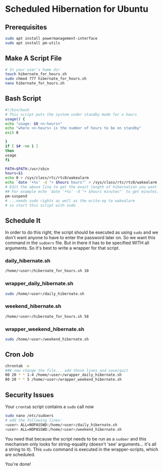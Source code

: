 # Scheduled Hibernation for Ubuntu

## Prerequisites

```bash
sudo apt install powermanagement-interface
sudo apt install pm-utils
```

## Make A Script File

```bash
# In your user's home dir
touch hibernate_for_hours.sh
sudo chmod 777 hibernate_for_hours.sh
nano hibernate_for_hours.sh
```

## Bash Script

```bash
#!/bin/bash
# This script puts the system under standby mode for x hours
usage() {
echo "usage: $0 <n-hours>"
echo "where <n-hours> is the number of hours to be on standby"
exit 0

}
if [ $# -ne 1 ]
then
usage
fi

PATH=$PATH:/usr/sbin
hours=$1
echo 0 > /sys/class/rtc/rtc0/wakealarm
echo `date '+%s' -d "+ $hours hours"` > /sys/class/rtc/rtc0/wakealarm
# Edit the above line to get the exact length of hibernation you want
## For example echo `date '+%s' -d "+ $hours minutes"` to get minutes.
pm-suspend
# ...needs sudo rights as well as the write-op to wakealarm
# so start this script with sudo
```

## Schedule It

In order to do this right, the script should be executed as using `sudo` and we don't want anyone to have to enter the password later on. So we want this command in the `sudoers` file. But in there it has to be specified WITH all arguments. So it's best to write a wrapper for that script.

### daily_hibernate.sh

```bash
/home/<user>/hibernate_for_hours.sh 10
```

### wrapper_daily_hibernate.sh

```bash
sudo /home/<user>/daily_hibernate.sh
```

### weekend_hibernate.sh

```bash
/home/<user>/hibernate_for_hours.sh 58
```

### wrapper_weekend_hibernate.sh

```bash
sudo /home/<user>/weekend_hibernate.sh
```

## Cron Job

```bash
chrontab -e
### now change the file... add those lines and save/quit
00 20 * * 1-4 /home/<user>/wrapper_daily_hibernate.sh
00 20 * * 5 /home/<user>/wrapper_weekend_hibernate.sh
```

## Security Issues

Your `crontab` script contains a `sudo` call now

```bash
sudo nano /etc/sudoers
# add the following lines:
<user> ALL=NOPASSWD:/home/<user>/daily_hibernate.sh
<user> ALL=NOPASSWD:/home/<user>/weekend_hibernate.sh
```

You need that because the script needs to be run as a `sudoer` and this mechanism only looks for string-equality (doesn't 'see' arguments... it's all a string to it). This `sudo` command is executed in the wrapper-scripts, which are scheduled.

You're done!